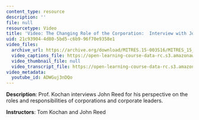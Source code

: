```yaml
---
content_type: resource
description: ''
file: null
resourcetype: Video
title: 'Video: The Changing Role of the Corporation:  Interview with John Reed'
uid: 21c93904-4d80-5bd5-c6b9-96f70e9358e1
video_files:
  archive_url: https://archive.org/download/MITRES.15-003S16/MITRES_15_003S16_3-1-4_360p.mp4
  video_captions_file: https://open-learning-course-data-rc.s3.amazonaws.com/res-15-003-shaping-the-future-of-work-15-662x-spring-2016/0e3201d1aa025e10a12567176fcd98db_ADWGuj3nDQo.vtt
  video_thumbnail_file: null
  video_transcript_file: https://open-learning-course-data-rc.s3.amazonaws.com/res-15-003-shaping-the-future-of-work-15-662x-spring-2016/fff00aa6af6301900bf291ecef6255d4_ADWGuj3nDQo.pdf
video_metadata:
  youtube_id: ADWGuj3nDQo
---
```


**Description**: Prof. Kochan interviews John Reed for his perspective on the roles and responsibilities of corporations and corporate leaders.

**Instructors**: Tom Kochan and John Reed